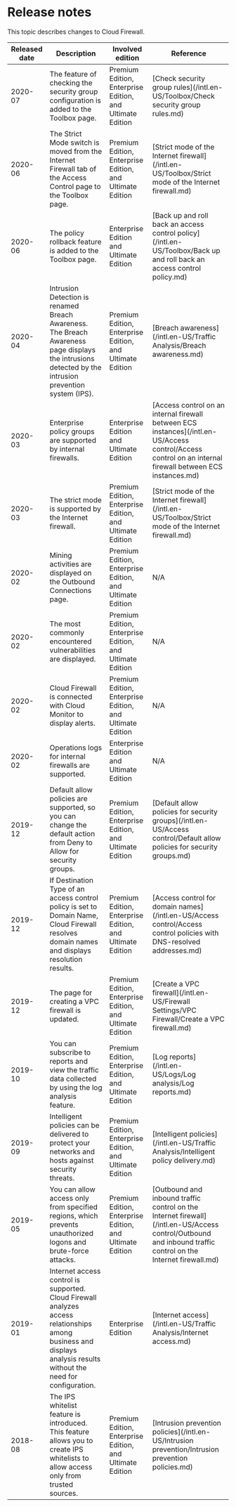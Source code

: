# Release notes

This topic describes changes to Cloud Firewall.

|Released date|Description|Involved edition|Reference|
|-------------|-----------|----------------|---------|
|2020-07|The feature of checking the security group configuration is added to the Toolbox page.|Premium Edition, Enterprise Edition, and Ultimate Edition|[Check security group rules](/intl.en-US/Toolbox/Check security group rules.md)|
|2020-06|The Strict Mode switch is moved from the Internet Firewall tab of the Access Control page to the Toolbox page.|Premium Edition, Enterprise Edition, and Ultimate Edition|[Strict mode of the Internet firewall](/intl.en-US/Toolbox/Strict mode of the Internet firewall.md)|
|2020-06|The policy rollback feature is added to the Toolbox page.|Enterprise Edition and Ultimate Edition|[Back up and roll back an access control policy](/intl.en-US/Toolbox/Back up and roll back an access control policy.md)|
|2020-04|Intrusion Detection is renamed Breach Awareness. The Breach Awareness page displays the intrusions detected by the intrusion prevention system \(IPS\).|Premium Edition, Enterprise Edition, and Ultimate Edition|[Breach awareness](/intl.en-US/Traffic Analysis/Breach awareness.md)|
|2020-03|Enterprise policy groups are supported by internal firewalls.|Enterprise Edition and Ultimate Edition|[Access control on an internal firewall between ECS instances](/intl.en-US/Access control/Access control on an internal firewall between ECS instances.md)|
|2020-03|The strict mode is supported by the Internet firewall.|Premium Edition, Enterprise Edition, and Ultimate Edition|[Strict mode of the Internet firewall](/intl.en-US/Toolbox/Strict mode of the Internet firewall.md)|
|2020-02|Mining activities are displayed on the Outbound Connections page.|Premium Edition, Enterprise Edition, and Ultimate Edition|N/A|
|2020-02|The most commonly encountered vulnerabilities are displayed.|Premium Edition, Enterprise Edition, and Ultimate Edition|N/A|
|2020-02|Cloud Firewall is connected with Cloud Monitor to display alerts.|Premium Edition, Enterprise Edition, and Ultimate Edition|N/A|
|2020-02|Operations logs for internal firewalls are supported.|Enterprise Edition and Ultimate Edition|N/A|
|2019-12|Default allow policies are supported, so you can change the default action from Deny to Allow for security groups.|Premium Edition, Enterprise Edition, and Ultimate Edition|[Default allow policies for security groups](/intl.en-US/Access control/Default allow policies for security groups.md)|
|2019-12|If Destination Type of an access control policy is set to Domain Name, Cloud Firewall resolves domain names and displays resolution results.|Premium Edition, Enterprise Edition, and Ultimate Edition|[Access control for domain names](/intl.en-US/Access control/Access control policies with DNS-resolved addresses.md)|
|2019-12|The page for creating a VPC firewall is updated.|Premium Edition, Enterprise Edition, and Ultimate Edition|[Create a VPC firewall](/intl.en-US/Firewall Settings/VPC Firewall/Create a VPC firewall.md)|
|2019-10|You can subscribe to reports and view the traffic data collected by using the log analysis feature.|Premium Edition, Enterprise Edition, and Ultimate Edition|[Log reports](/intl.en-US/Logs/Log analysis/Log reports.md)|
|2019-09|Intelligent policies can be delivered to protect your networks and hosts against security threats.|Premium Edition, Enterprise Edition, and Ultimate Edition|[Intelligent policies](/intl.en-US/Traffic Analysis/Intelligent policy delivery.md)|
|2019-05|You can allow access only from specified regions, which prevents unauthorized logons and brute-force attacks.|Premium Edition, Enterprise Edition, and Ultimate Edition|[Outbound and inbound traffic control on the Internet firewall](/intl.en-US/Access control/Outbound and inbound traffic control on the Internet firewall.md)|
|2019-01|Internet access control is supported. Cloud Firewall analyzes access relationships among business and displays analysis results without the need for configuration.|Enterprise Edition|[Internet access](/intl.en-US/Traffic Analysis/Internet access.md)|
|2018-08|The IPS whitelist feature is introduced. This feature allows you to create IPS whitelists to allow access only from trusted sources.|Premium Edition, Enterprise Edition, and Ultimate Edition|[Intrusion prevention policies](/intl.en-US/Intrusion prevention/Intrusion prevention policies.md)|


